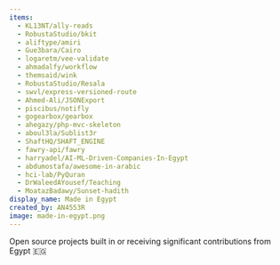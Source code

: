 ```yaml
---
items:
  - KL13NT/ally-reads
  - RobustaStudio/bkit
  - aliftype/amiri
  - Gue3bara/Cairo
  - logaretm/vee-validate
  - ahmadalfy/workflow
  - themsaid/wink
  - RobustaStudio/Resala
  - swvl/express-versioned-route
  - Ahmed-Ali/JSONExport
  - piscibus/notifly
  - gogearbox/gearbox
  - ahegazy/php-mvc-skeleton
  - aboul3la/Sublist3r
  - ShaftHQ/SHAFT_ENGINE
  - fawry-api/fawry
  - harryadel/AI-ML-Driven-Companies-In-Egypt
  - abdumostafa/awesome-in-arabic
  - hci-lab/PyQuran
  - DrWaleedAYousef/Teaching
  - MoatazBadawy/Sunset-hadith
display_name: Made in Egypt
created_by: AN4553R
image: made-in-egypt.png
---
```

Open source projects built in or receiving significant contributions from Egypt 🇪🇬
